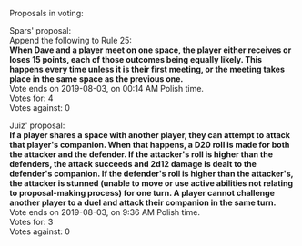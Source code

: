 Proposals in voting:  

Spars' proposal:  
Append the following to Rule 25:  
**When Dave and a player meet on one space, the player either receives or loses 15 points, each of those outcomes being equally likely. This happens every time unless it is their first meeting, or the meeting takes place in the same space as the previous one.**  
Vote ends on 2019-08-03, on 00:14 AM Polish time.  
Votes for: 4  
Votes against: 0  

Juiz' proposal:  
**If a player shares a space with another player, they can attempt to attack that player's companion. When that happens, a D20 roll is made for both the attacker and the defender. If the attacker's roll is higher than the defenders, the attack succeeds and 2d12 damage is dealt to the defender's companion. If the defender's roll is higher than the attacker's, the attacker is stunned (unable to move or use active abilities not relating to proposal-making process) for one turn. A player cannot challenge another player to a duel and attack their companion in the same turn.**  
Vote ends on 2019-08-03, on 9:36 AM Polish time.  
Votes for: 3  
Votes against: 0  
